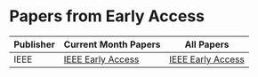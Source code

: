 # Papers from Early Access

|Publisher|**Current Month Papers**|**All Papers**|
|-|-|-|
|IEEE|[IEEE Early Access](data/Weekly/Journals_Early_Access/current_year_current_month/ieee/ieee_link.html)|[IEEE Early Access](data/Weekly/Journals_Early_Access/all_years_all_months/ieee/ieee_link.html)|
